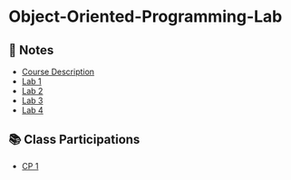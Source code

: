 # Object-Oriented-Programming-Lab

## 📝 Notes
- [Course Description  ](./notes/SECP2033%20Object%20Oriented%20Programming%20Fall%202025.doc)
- [Lab 1 ](./notes/Lab_1%20(%201sth%20Lab%20of%20OOP%20in%20java_C2%20).docx)
- [Lab 2 ](./notes/Lab_2%20(%203rd%20Lab%20of%20OOP%20in%20Java%20-%20C2%20).docx)
- [Lab 3 ](./notes/Lab_3%20(%20OOP%20Lab%2004%20-%20C2,C5%20(2)%20).docx)
- [Lab 4 ](./notes/Lab_4%20(%20OOP%20Lab%2005%20-%20C2,C5%20).docx)


## 📚 Class Participations
- [CP 1 ](./cp/CP_1%20(%20CP2%20-%20C2%20).docx)